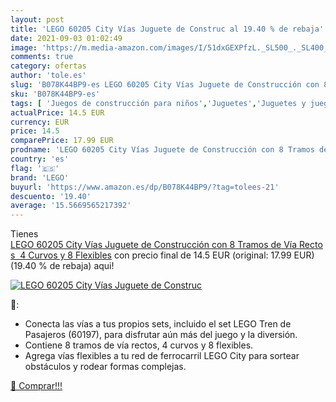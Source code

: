 ```yaml
---
layout: post
title: 'LEGO 60205 City Vías Juguete de Construc al 19.40 % de rebaja'
date: 2021-09-03 01:02:49
image: 'https://m.media-amazon.com/images/I/51dxGEXPfzL._SL500_._SL400_.jpg'
comments: true
category: ofertas
author: 'tole.es'
slug: 'B078K44BP9-es LEGO 60205 City Vías Juguete de Construcción con 8 Tramos...'
sku: 'B078K44BP9-es'
tags: [ 'Juegos de construcción para niños','Juguetes','Juguetes y juegos','Sets de construcción','lego', ]
actualPrice: 14.5 EUR
currency: EUR
price: 14.5
comparePrice: 17.99 EUR
prodname: 'LEGO 60205 City Vías Juguete de Construcción con 8 Tramos de Vía Rectos  4 Curvos y 8 Flexibles'
country: 'es'
flag: '🇪🇸'
brand: 'LEGO'
buyurl: 'https://www.amazon.es/dp/B078K44BP9/?tag=tolees-21'
descuento: '19.40'
average: '15.5669565217392'
---
```


Tienes [LEGO 60205 City Vías Juguete de Construcción con 8 Tramos de Vía Rectos  4 Curvos y 8 Flexibles](https://www.amazon.es/dp/B078K44BP9/?tag=tolees-21) con precio final de  14.5 EUR (original: 17.99 EUR) (19.40 %  de rebaja) aqui!

[![LEGO 60205 City Vías Juguete de Construc](https://m.media-amazon.com/images/I/51dxGEXPfzL._SL500_._SL400_.jpg)](https://www.amazon.es/dp/B078K44BP9/?tag=tolees-21)

🔎:

- Conecta las vías a tus propios sets, incluido el set LEGO Tren de Pasajeros (60197), para disfrutar aún más del juego y la diversión.
- Contiene 8 tramos de vía rectos, 4 curvos y 8 flexibles.
- Agrega vías flexibles a tu red de ferrocarril LEGO City para sortear obstáculos y rodear formas complejas.

[🛒 Comprar!!!](https://www.amazon.es/dp/B078K44BP9/?tag=tolees-21)
